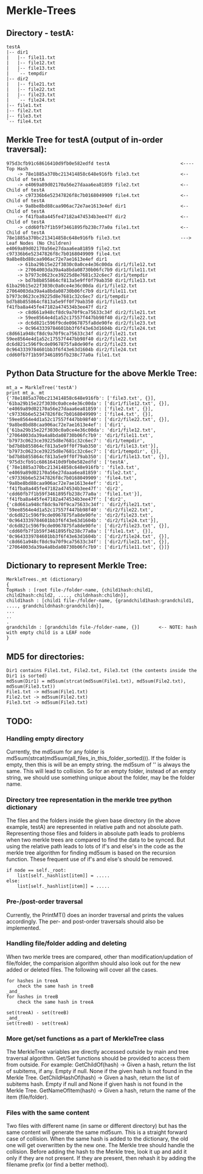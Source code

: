 Merkle-Trees
============

## Directory - testA:
```
testA
|-- dir1
|   |-- file11.txt
|   |-- file12.txt
|   |-- file13.txt
|   `-- tempdir
|-- dir2
|   |-- file21.txt
|   |-- file22.txt
|   |-- file23.txt
|   `-- file24.txt
|-- file1.txt
|-- file2.txt
|-- file3.txt
`-- file4.txt
```

## Merkle Tree for testA (output of in-order traversal): 
```
975d3cfb91c68616410d9fb0e582edfd testA                          <---- Top Hash
    -> 78e1885a370bc213414858c648e916fb file3.txt               <--   Child of testA
    -> e4069a89d02170a56e27daaa6ea81859 file2.txt               <--   Child of testA
    -> c97336b6e52347826f8c7b0168049909 file4.txt               <--   Child of testA
    -> 9a8be8bd88caa906ac72e7ae1613e4ef dir1                    <--   Child of testA
    -> f41fba8a445fe47182a474534b3ee47f dir2                    <--   Child of testA
    -> cdd60fb7f1b59f3461895fb238c77a0a file1.txt               <--   Child of testA
78e1885a370bc213414858c648e916fb file3.txt                      --->  Leaf Nodes (No Children)
e4069a89d02170a56e27daaa6ea81859 file2.txt
c97336b6e52347826f8c7b0168049909 file4.txt
9a8be8bd88caa906ac72e7ae1613e4ef dir1
    -> 61ba29b15e22f3030c0a0ce4e36c00da dir1/file12.txt
    -> 27064003da39a4a8bda08730b06fc7b9 dir1/file11.txt
    -> b7973c0623ce39225d8e7681c32c6ec7 dir1/tempdir
    -> bd7b8b855864cf813a5e9ff0f79ab350 dir1/file13.txt
61ba29b15e22f3030c0a0ce4e36c00da dir1/file12.txt
27064003da39a4a8bda08730b06fc7b9 dir1/file11.txt
b7973c0623ce39225d8e7681c32c6ec7 dir1/tempdir
bd7b8b855864cf813a5e9ff0f79ab350 dir1/file13.txt
f41fba8a445fe47182a474534b3ee47f dir2
    -> c8d661a948cf8dc9a70f9ca75633c34f dir2/file21.txt
    -> 59ee8564e4d1a52c17557f447bb98f40 dir2/file22.txt
    -> dc6d821c596f9cde0967875fa8de90fe dir2/file23.txt
    -> 0c9643339784601bb3f6f43e63d1604b dir2/file24.txt
c8d661a948cf8dc9a70f9ca75633c34f dir2/file21.txt
59ee8564e4d1a52c17557f447bb98f40 dir2/file22.txt
dc6d821c596f9cde0967875fa8de90fe dir2/file23.txt
0c9643339784601bb3f6f43e63d1604b dir2/file24.txt
cdd60fb7f1b59f3461895fb238c77a0a file1.txt
```

## Python Data Structure for the above Merkle Tree:
```
mt_a = MarkleTree('testA')
print mt_a._mt
{'78e1885a370bc213414858c648e916fb': ['file3.txt', {}], '61ba29b15e22f3030c0a0ce4e36c00da': ['dir1/file12.txt', {}], 'e4069a89d02170a56e27daaa6ea81859': ['file2.txt', {}], 'c97336b6e52347826f8c7b0168049909': ['file4.txt', {}], '59ee8564e4d1a52c17557f447bb98f40': ['dir2/file22.txt', {}], '9a8be8bd88caa906ac72e7ae1613e4ef': ['dir1', {'61ba29b15e22f3030c0a0ce4e36c00da': 'dir1/file12.txt', '27064003da39a4a8bda08730b06fc7b9': 'dir1/file11.txt', 'b7973c0623ce39225d8e7681c32c6ec7': 'dir1/tempdir', 'bd7b8b855864cf813a5e9ff0f79ab350': 'dir1/file13.txt'}], 'b7973c0623ce39225d8e7681c32c6ec7': ['dir1/tempdir', {}], 'bd7b8b855864cf813a5e9ff0f79ab350': ['dir1/file13.txt', {}], '975d3cfb91c68616410d9fb0e582edfd': ['testA', {'78e1885a370bc213414858c648e916fb': 'file3.txt', 'e4069a89d02170a56e27daaa6ea81859': 'file2.txt', 'c97336b6e52347826f8c7b0168049909': 'file4.txt', '9a8be8bd88caa906ac72e7ae1613e4ef': 'dir1', 'f41fba8a445fe47182a474534b3ee47f': 'dir2', 'cdd60fb7f1b59f3461895fb238c77a0a': 'file1.txt'}], 'f41fba8a445fe47182a474534b3ee47f': ['dir2', {'c8d661a948cf8dc9a70f9ca75633c34f': 'dir2/file21.txt', '59ee8564e4d1a52c17557f447bb98f40': 'dir2/file22.txt', 'dc6d821c596f9cde0967875fa8de90fe': 'dir2/file23.txt', '0c9643339784601bb3f6f43e63d1604b': 'dir2/file24.txt'}], 'dc6d821c596f9cde0967875fa8de90fe': ['dir2/file23.txt', {}], 'cdd60fb7f1b59f3461895fb238c77a0a': ['file1.txt', {}], '0c9643339784601bb3f6f43e63d1604b': ['dir2/file24.txt', {}], 'c8d661a948cf8dc9a70f9ca75633c34f': ['dir2/file21.txt', {}], '27064003da39a4a8bda08730b06fc7b9': ['dir1/file11.txt', {}]}
```

## Dictionary to represent Merkle Tree:
```
MerkleTrees._mt (dictionary)
{
TopHash : [root file-/folder-name, {child1hash:child1, child2hash:child2, ...., childnhash:childn}],
child1hash : [child1 file-/folder-name, {grandchild1hash:grandchild1, ...., grandchildnhash:grandchildn}],
...
..
.
grandchildn : [grandchildn file-/folder-name, {}]       <-- NOTE: hash with empty child is a LEAF node
}
```

## MD5 for directories:
```
Dir1 contains File1.txt, File2.txt, File3.txt (the contents inside the Dir1 is sorted)
md5sum(Dir1) = md5sum(strcat(md5sum(File1.txt), md5sum(File2.txt), md5sum(File3.txt))
File1.txt -> md5sum(File1.txt)
File2.txt -> md5sum(File2.txt)
File3.txt -> md5sum(File3.txt)
```

## TODO:

### Handling empty directory 

Currently, the md5sum for any folder is md5sum(strcat(md5sum(all_files_in_this_folder_sorted))). If the folder is empty, then this is will be an empty string. the md5sum of '' is always the same. This will lead to collision. So for an empty folder, instead of an empty string, we should use something unique about the folder, may be the folder name. 

### Directory tree representation in the merkle tree python dictionary 
The files and the folders inside the given base directory (in the above example, testA) are represented in relative path and not absolute path. Representing those files and folders in absolute path leads to problems when two merkle trees are compared to find the data to be synced. But using the relative path leads to lots of if's and else's in the code as the merkle tree algorithm for finding md5sum is based on the recursion function. These frequent use of if's and else's should be removed. 

```
if node == self._root:
    list[self._hashlist[item]] = .....  
else:
    list[self._hashlist[item]] = .....
```

### Pre-/post-order traversal 
Currently, the PrintMT() does an inorder traversal and prints the values accordingly. The per- and post-order traversals should also be implemented.

### Handling file/folder adding and deleting 
When two merkle trees are compared, other than modification/updation of file/folder, the comparision algorithm should also look out for the new added or deleted files. The following will cover all the cases.

```
for hashes in treeA
    check the same hash in treeB
_and_
for hashes in treeB
    check the same hash in treeA

set(treeA) - set(treeB)
_and_
set(treeB) - set(treeA)
```

### More get/set functions as a part of MerkleTree class
The MerkleTree variables are directly accessed outside by main and tree traversal algorithm. Get/Set functions should be provided to access them from outside. For example:
GetChildOf(hash) -> Given a hash, return the list of subitems, if any. Empty if null. None if the given hash is not found in the Merkle Tree.
GetChildHashOf(hash) -> Given a hash, return the list of subitems hash. Empty if null and None if given hash is not found in the Merkle Tree.
GetNameOfItem(hash) -> Given a hash, return the name of the item (file/folder).

### Files with the same content
Two files with different name (in same or different directory) but has the same content will generate the same md5sum. This is a straight forward case of collision. When the same hash is added to the dictionary, the old one will get overwritten by the new one. The Merkle tree should handle the collision. Before adding the hash to the Merkle tree, look it up and add it only if they are not present. If they are present, then rehash it by adding the filename prefix (or find a better method).




